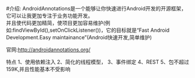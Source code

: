 #介绍:
AndroidAnnotations是一个能够让你快速进行Android开发的开源框架，它可以让我更加专注于业务功能开发。<br/>并且使代码更加精简，使项目更加容易维护(例如:findViewById(),setOnClickListener())，它的目标就是“Fast Android Development.Easy maintainance”(Android快速开发,简单维护)

官网:http://androidannotations.org/

特点
1、使用依赖注入
2、简化的线程模型，
3、事件绑定
4、REST 
5、包不超过159K,并且性能基本不受影响
   
